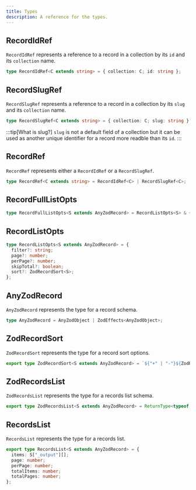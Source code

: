 ```yaml
---
title: Types
description: A reference for the types.
---
```


## RecordIdRef

`RecordIdRef` represents a reference to a record in a collection by its `id` and its `collection` name.

```ts
type RecordIdRef<C extends string> = { collection: C; id: string };
```

## RecordSlugRef

`RecordSlugRef` represents a reference to a record in a collection by its `slug` and its `collection` name.

```ts
type RecordSlugRef<C extends string> = { collection: C; slug: string };
```

:::tip[What is slug?]
`slug` is not a default field of a collection but it can be used as another unique identifier for a record more readble than its `id`.
:::

## RecordRef

`RecordRef` represents either a `RecordIdRef` or a `RecordSlugRef`.

```ts
type RecordRef<C extends string> = RecordIdRef<C> | RecordSlugRef<C>;
```

## RecordFullListOpts

```ts
type RecordFullListOpts<S extends AnyZodRecord> = RecordListOpts<S> & { batch?: number };
```

## RecordListOpts

```ts
type RecordListOpts<S extends AnyZodRecord> = {
  filter?: string;
  page?: number;
  perPage?: number;
  skipTotal?: boolean;
  sort?: ZodRecordSort<S>;
};
```

## AnyZodRecord

`AnyZodRecord` represents the type for a record schema.

```ts
type AnyZodRecord = AnyZodObject | ZodEffects<AnyZodObject>;
```

## ZodRecordSort

`ZodRecordSort` represents the type for a record sort options.

```ts
export type ZodRecordSort<S extends AnyZodRecord> = `${"+" | "-"}${ZodRecordMainKeys<S>}` | "@random";
```

## ZodRecordsList

`ZodRecordsList` represents the type for a records list schema.

```ts
export type ZodRecordsList<S extends AnyZodRecord> = ReturnType<typeof recordsListFrom<S>>;
```

## RecordsList

`RecordsList` represents the type for a records list.

```ts
export type RecordsList<S extends AnyZodRecord> = {
  items: S["_output"][];
  page: number;
  perPage: number;
  totalItems: number;
  totalPages: number;
};
```
